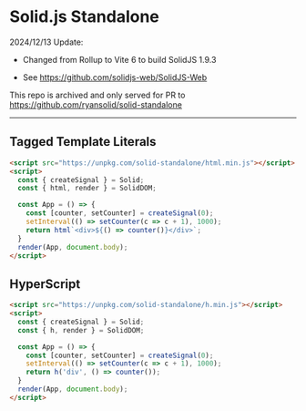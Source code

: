 # Solid.js Standalone

2024/12/13 Update:

 - Changed from Rollup to Vite 6 to build SolidJS 1.9.3

 - See https://github.com/solidjs-web/SolidJS-Web

This repo is archived and only served for PR to https://github.com/ryansolid/solid-standalone

-----------

## Tagged Template Literals
```html
<script src="https://unpkg.com/solid-standalone/html.min.js"></script>
<script>
  const { createSignal } = Solid;
  const { html, render } = SolidDOM;

  const App = () => {
    const [counter, setCounter] = createSignal(0);
    setInterval(() => setCounter(c => c + 1), 1000);
    return html`<div>${() => counter()}</div>`;
  }
  render(App, document.body);
</script>
```

## HyperScript
```html
<script src="https://unpkg.com/solid-standalone/h.min.js"></script>
<script>
  const { createSignal } = Solid;
  const { h, render } = SolidDOM;

  const App = () => {
    const [counter, setCounter] = createSignal(0);
    setInterval(() => setCounter(c => c + 1), 1000);
    return h('div', () => counter());
  }
  render(App, document.body);
</script>
```
